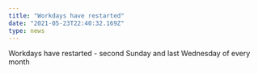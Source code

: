 ```yaml
---
title: "Workdays have restarted"
date: "2021-05-23T22:40:32.169Z"
type: news
---
```


Workdays have restarted - second Sunday and last Wednesday of every month